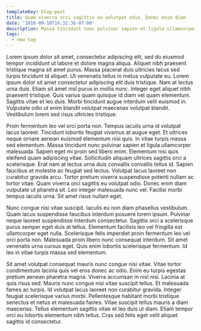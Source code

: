 ```yaml
---
templateKey: blog-post
title: Quam viverra orci sagittis eu volutpat odio. Donec enim diam
date: '2018-09-10T16:32:36-07:00'
description: Massa tincidunt nunc pulvinar sapien et ligula ullamcorper malesuada.
tags:
  - new tag
---
```

Lorem ipsum dolor sit amet, consectetur adipiscing elit, sed do eiusmod tempor incididunt ut labore et dolore magna aliqua. Aliquet nibh praesent tristique magna sit amet purus. Massa placerat duis ultricies lacus sed turpis tincidunt id aliquet. Ut venenatis tellus in metus vulputate eu. Lorem ipsum dolor sit amet consectetur adipiscing elit duis tristique. Nam at lectus urna duis. Etiam sit amet nisl purus in mollis nunc. Integer eget aliquet nibh praesent tristique. Quis varius quam quisque id diam vel quam elementum. Sagittis vitae et leo duis. Morbi tincidunt augue interdum velit euismod in. Vulputate odio ut enim blandit volutpat maecenas volutpat blandit. Vestibulum lorem sed risus ultricies tristique.



Proin fermentum leo vel orci porta non. Tempus iaculis urna id volutpat lacus laoreet. Tincidunt lobortis feugiat vivamus at augue eget. Et ultrices neque ornare aenean euismod elementum nisi quis. In vitae turpis massa sed elementum. Massa tincidunt nunc pulvinar sapien et ligula ullamcorper malesuada. Sapien eget mi proin sed libero enim. Elementum nisi quis eleifend quam adipiscing vitae. Sollicitudin aliquam ultrices sagittis orci a scelerisque. Erat nam at lectus urna duis convallis convallis tellus id. Sapien faucibus et molestie ac feugiat sed lectus. Volutpat lacus laoreet non curabitur gravida arcu. Tortor pretium viverra suspendisse potenti nullam ac tortor vitae. Quam viverra orci sagittis eu volutpat odio. Donec enim diam vulputate ut pharetra sit. Leo integer malesuada nunc vel. Facilisi morbi tempus iaculis urna. Sit amet risus nullam eget.



Nunc congue nisi vitae suscipit. Iaculis eu non diam phasellus vestibulum. Quam lacus suspendisse faucibus interdum posuere lorem ipsum. Pulvinar neque laoreet suspendisse interdum consectetur. Sagittis orci a scelerisque purus semper eget duis at tellus. Elementum facilisis leo vel fringilla est ullamcorper eget nulla. Scelerisque felis imperdiet proin fermentum leo vel orci porta non. Malesuada proin libero nunc consequat interdum. Sit amet venenatis urna cursus eget. Quis enim lobortis scelerisque fermentum. Id leo in vitae turpis massa sed elementum.



Sit amet volutpat consequat mauris nunc congue nisi vitae. Vitae tortor condimentum lacinia quis vel eros donec ac odio. Enim eu turpis egestas pretium aenean pharetra magna. Viverra accumsan in nisl nisi. Lacinia at quis risus sed. Mauris nunc congue nisi vitae suscipit tellus. Et malesuada fames ac turpis. Id volutpat lacus laoreet non curabitur gravida. Integer feugiat scelerisque varius morbi. Pellentesque habitant morbi tristique senectus et netus et malesuada fames. Vitae suscipit tellus mauris a diam maecenas. Tellus elementum sagittis vitae et leo duis ut diam. Etiam tempor orci eu lobortis elementum nibh tellus. Cras sed felis eget velit aliquet sagittis id consectetur.
